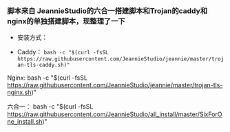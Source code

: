 ### 脚本来自 JeannieStudio的六合一搭建脚本和Trojan的caddy和nginx的单独搭建脚本，现整理了一下

- 安装方式：

 * Caddy：   `bash -c "$(curl -fsSL https://raw.githubusercontent.com/JeannieStudio/jeannie/master/trojan-tls-caddy.sh)"`

Nginx:    bash -c "$(curl -fsSL https://raw.githubusercontent.com/JeannieStudio/jeannie/master/trojan-tls-nginx.sh)"

六合一：   bash -c "$(curl -fsSL https://raw.githubusercontent.com/JeannieStudio/all_install/master/SixForOne_install.sh)"
